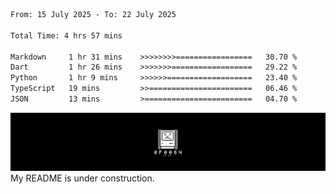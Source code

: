 <!--START_SECTION:waka-->

```txt
From: 15 July 2025 - To: 22 July 2025

Total Time: 4 hrs 57 mins

Markdown     1 hr 31 mins    >>>>>>>>=================   30.70 %
Dart         1 hr 26 mins    >>>>>>>==================   29.22 %
Python       1 hr 9 mins     >>>>>>===================   23.40 %
TypeScript   19 mins         >>=======================   06.46 %
JSON         13 mins         >========================   04.70 %
```

<!--END_SECTION:waka-->

<img src="https://raw.githubusercontent.com/n3xta/image-hosting/main/img/202411032331174.png"/>
My README is under construction. 
